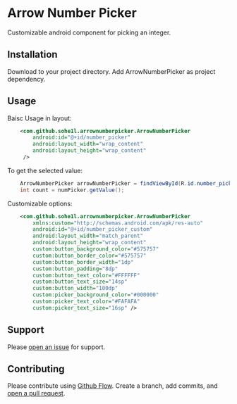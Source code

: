# Arrow Number Picker

Customizable android component for picking an integer.

## Installation

Download to your project directory. 
Add ArrowNumberPicker as project dependency.

## Usage

Baisc Usage in layout:

```xml
    <com.github.sohe1l.arrownumberpicker.ArrowNumberPicker
        android:id="@+id/number_picker"
        android:layout_width="wrap_content"
        android:layout_height="wrap_content"
     />
```

To get the selected value:

```java
    ArrowNumberPicker arrowNumberPicker = findViewById(R.id.number_picker);
    int count = numPicker.getValue();
```


Customizable options:
```xml
    <com.github.sohe1l.arrownumberpicker.ArrowNumberPicker 
        xmlns:custom="http://schemas.android.com/apk/res-auto"
        android:id="@+id/number_picker_custom"
        android:layout_width="match_parent"
        android:layout_height="wrap_content"
        custom:button_background_color="#575757"
        custom:button_border_color="#575757"
        custom:button_border_width="1dp"
        custom:button_padding="8dp"
        custom:button_text_color="#FFFFFF"
        custom:button_text_size="14sp"
        custom:button_width="100dp"
        custom:picker_background_color="#000000"
        custom:picker_text_color="#FAFAFA"
        custom:picker_text_size="16sp" />
```


## Support

Please [open an issue](https://github.com/sohe1l/arrow-mumber-picker/issues/new) for support.

## Contributing

Please contribute using [Github Flow](https://guides.github.com/introduction/flow/). Create a branch, add commits, and [open a pull request](https://github.com/sohe1l/arrow-mumber-picker/compare/).